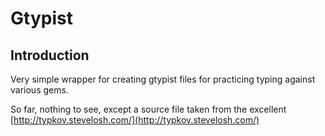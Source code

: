 # Gtypist

## Introduction

Very simple wrapper for creating gtypist files for practicing
typing against various gems.

So far, nothing to see, except a source file taken from the excellent [http://typkov.stevelosh.com/](http://typkov.stevelosh.com/)
